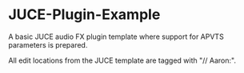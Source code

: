 # JUCE-Plugin-Example
A basic JUCE audio FX plugin template where support for APVTS parameters is prepared.

All edit locations from the JUCE template are tagged with "// Aaron:".
